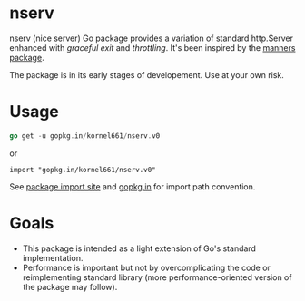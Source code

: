 nserv
=====

nserv (nice server) Go package provides a variation of standard http.Server enhanced with *graceful exit* and *throttling*.
It's been inspired by the [manners package]().

The package is in its early stages of developement. Use at your own risk.


Usage
=====

```go
go get -u gopkg.in/kornel661/nserv.v0
```
or
```
import "gopkg.in/kornel661/nserv.v0"
```
See [package import site](http://gopkg.in/kornel661/nserv.v0) and [gopkg.in](http://labix.org/gopkg.in) for import path convention.


Goals
=====

* This package is intended as a light extension of Go's standard implementation.
* Performance is important but not by overcomplicating the code or reimplementing standard library (more performance-oriented version of the package may follow).
